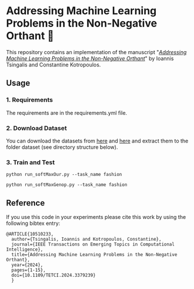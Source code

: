 # Addressing Machine Learning Problems in the Non-Negative Orthant  🚀


This repository contains an implementation of the manuscript "*[Addressing Machine Learning Problems in the
Non-Negative Orthant](https://ieeexplore.ieee.org/document/10510233)*" by Ioannis Tsingalis and Constantine Kotropoulos.

## Usage
### 1. Requirements
The requirements are in the requirements.yml file. 


### 2. Download Dataset
You can download the datasets from [here](https://www.kaggle.com/datasets/hojjatk/mnist-dataset) and [here](https://github.com/zalandoresearch/fashion-mnist) and extract them to the folder dataset (see directory structure below).


### 3. Train and Test

```angular2
python run_softMaxOur.py --task_name fashion
```

```angular2
python run_softMaxGenop.py --task_name fashion
```

## Reference
If you use this code in your experiments please cite this work by using the following bibtex entry:

```
@ARTICLE{10510233,
  author={Tsingalis, Ioannis and Kotropoulos, Constantine},
  journal={IEEE Transactions on Emerging Topics in Computational Intelligence}, 
  title={Addressing Machine Learning Problems in the Non-Negative Orthant}, 
  year={2024},
  pages={1-15},
  doi={10.1109/TETCI.2024.3379239}
  }
```